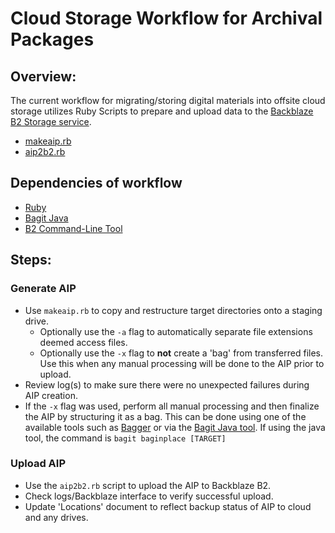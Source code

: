 
# Cloud Storage Workflow for Archival Packages

## Overview:
The current workflow for migrating/storing digital materials into offsite cloud storage utilizes Ruby Scripts to prepare and upload data to the [Backblaze B2 Storage service](https://www.backblaze.com/b2/cloud-storage.html).

* [makeaip.rb](https://github.com/WSU-CDSC/microservices/blob/master/Resources/makeaip.md)
* [aip2b2.rb](https://github.com/WSU-CDSC/microservices/blob/master/Resources/aip2b2.md)

## Dependencies of workflow
* [Ruby](https://www.ruby-lang.org/en/documentation/installation/)
* [Bagit Java](https://github.com/LibraryOfCongress/bagit-java)
* [B2 Command-Line Tool](https://www.backblaze.com/b2/docs/quick_command_line.html)



## Steps:
### Generate AIP
* Use `makeaip.rb` to copy and restructure target directories onto a staging drive.
  - Optionally use the `-a` flag to automatically separate file extensions deemed access files.
  - Optionally use the `-x` flag to __not__ create a 'bag' from transferred files. Use this when any manual processing will be done to the AIP prior to upload.
* Review log(s) to make sure there were no unexpected failures during AIP creation.
* If the `-x` flag was used, perform all manual processing and then finalize the AIP by structuring it as a bag. This can be done using one of the available tools such as [Bagger](https://github.com/LibraryOfCongress/bagger) or via the [Bagit Java tool](https://github.com/LibraryOfCongress/bagit-java). If using the java tool, the command is `bagit baginplace [TARGET]`

### Upload AIP
* Use the `aip2b2.rb` script to upload the AIP to Backblaze B2.
* Check logs/Backblaze interface to verify successful upload.
* Update 'Locations' document to reflect backup status of AIP to cloud and any drives.






